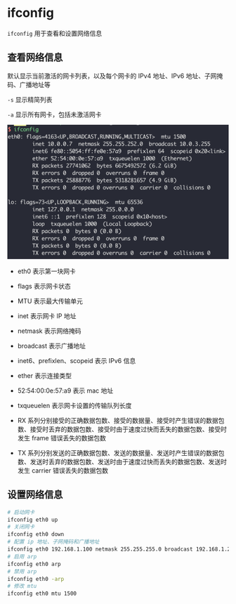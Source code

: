 # ifconfig

`ifconfig` 用于查看和设置网络信息

## 查看网络信息

默认显示当前激活的网卡列表，以及每个网卡的 IPv4 地址、IPv6 地址、子网掩码、广播地址等

`-s` 显示精简列表

`-a` 显示所有网卡，包括未激活网卡

![01](ifconfig.assets/01.jpg)

- eth0 表示第一块网卡

- flags 表示网卡状态

- MTU 表示最大传输单元

- inet 表示网卡 IP 地址

- netmask 表示网络掩码

- broadcast 表示广播地址

- inet6、prefixlen、scopeid 表示 IPv6 信息

- ether 表示连接类型

- 52:54:00:0e:57:a9 表示 mac 地址

- txqueuelen 表示网卡设置的传输队列长度

- RX 系列分别接受的正确数据包数、接受的数据量、接受时产生错误的数据包数、接受时丢弃的数据包数、接受时由于速度过快而丢失的数据包数、接受时发生 frame 错误丢失的数据包数

- TX 系列分别发送的正确数据包数、发送的数据量、发送时产生错误的数据包数、发送时丢弃的数据包数、发送时由于速度过快而丢失的数据包数、发送时发生 carrier 错误丢失的数据包数

## 设置网络信息

```sh
# 启动网卡
ifconfig eth0 up
# 关闭网卡
ifconfig eth0 down
# 配置 ip 地址、子网掩码和广播地址
ifconfig eth0 192.168.1.100 netmask 255.255.255.0 broadcast 192.168.1.255
# 启用 arp
ifconfig eth0 arp
# 禁用 arp
ifconfig eth0 -arp
# 修改 mtu
ifconfig eth0 mtu 1500
```